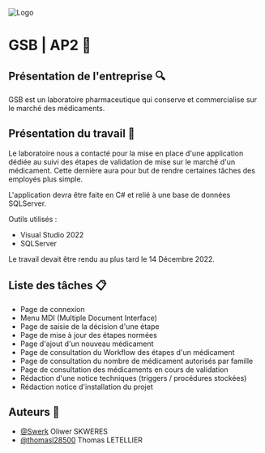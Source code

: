 
![Logo](https://sites.google.com/site/portcomptongjea/_/rsrc/1472690907149/missions/projetpersonnelencadre-bts/gsb.jpg)


# GSB | AP2 🔬

## Présentation de l'entreprise 🔍

GSB est un laboratoire pharmaceutique qui conserve et commercialise sur le marché des médicaments.

## Présentation du travail 🚧

Le laboratoire nous a contacté pour la mise en place d'une application dédiée au suivi des 
étapes de validation de mise sur le marché d'un médicament. Cette dernière aura pour but de rendre certaines 
tâches des employés plus simple.

L'application devra être faite en C# et relié à une base de données SQLServer.

Outils utilisés :

- Visual Studio 2022
- SQLServer

Le travail devait être rendu au plus tard le 14 Décembre 2022.

## Liste des tâches 📋

- Page de connexion
- Menu MDI (Multiple Document Interface)
- Page de saisie de la décision d'une étape
- Page de mise à jour des étapes normées
- Page d'ajout d'un nouveau médicament
- Page de consultation du Workflow des étapes d'un médicament
- Page de consultation du nombre de médicament autorisés par famille
- Page de consultation des médicaments en cours de validation
- Rédaction d'une notice techniques (triggers / procédures stockées)
- Rédaction notice d'installation du projet
## Auteurs 📝

- [@Swerk](https://www.github.com/SwerF) Oliwer SKWERES
- [@thomasl28500](https://www.github.com/thomasl28500) Thomas LETELLIER

